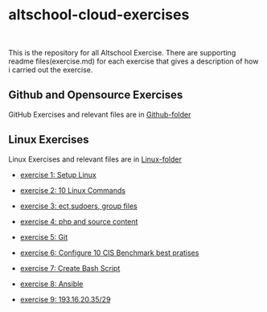 # altschool-cloud-exercises
<br>

This is the repository for all Altschool Exercise. There are supporting readme files(exercise.md) for each exercise that gives a description of how i carried out the exercise. 
<br>

## Github and Opensource Exercises

GitHub Exercises and relevant files are in [Github-folder](https://github.com/kkins25/altschool-cloud-exercises/blob/main/Github) 
<br>




## Linux Exercises
Linux Exercises and relevant files are in [Linux-folder](https://github.com/kkins25/altschool-cloud-exercises/blob/main/Linux) 
<br>

* [exercise 1: Setup Linux](https://github.com/kkins25/altschool-cloud-exercises/blob/main/Linux/Exercise-1)  

* [exercise 2: 10 Linux Commands](https://github.com/kkins25/altschool-cloud-exercises/blob/main/Linux/Exercise-1)

* [exercise 3: ect,sudoers, group files](https://github.com/kkins25/altschool-cloud-exercises/blob/main/Linux/Exercise-3)

* [exercise 4: php and source content](https://github.com/kkins25/altschool-cloud-exercises/blob/main/Linux/Exercise-4)

* [exercise 5: Git](https://github.com/kkins25/altschool-cloud-exercises/blob/main/Linux/Exercise-5)

* [exercise 6: Configure 10 CIS Benchmark best pratises](https://github.com/kkins25/altschool-cloud-exercises/blob/main/Linux/Exercise-6)

* [exercise 7: Create Bash Script ](https://github.com/kkins25/altschool-cloud-exercises/blob/main/Linux/Exercise-7)

* [exercise 8: Ansible](https://github.com/kkins25/altschool-cloud-exercises/blob/main/Linux/Exercise-8)

* [exercise 9: 193.16.20.35/29](https://github.com/kkins25/altschool-cloud-exercises/blob/main/Linux/Exercise-9)

